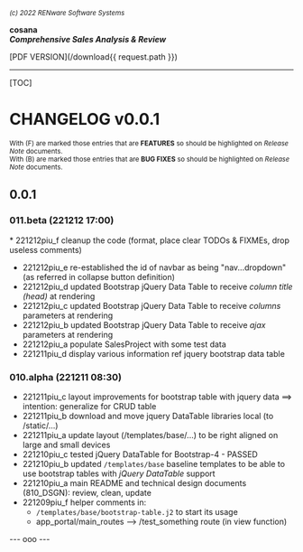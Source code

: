 <small>*(c) 2022 RENware Software Systems*</small>

**cosana**    
***Comprehensive Sales Analysis & Review***

[PDF VERSION](/download{{ request.path }})

***

[TOC]

# CHANGELOG v0.0.1

<small>With (F) are marked those entries that are **FEATURES** so should be highlighted on *Release Note* documents.</small>    
<small>With (B) are marked those entries that are **BUG FIXES** so should be highlighted on *Release Note* documents.</small>

## 0.0.1

### 011.beta (221212 17:00)

\* 221212piu_f cleanup the code (format, place clear TODOs & FIXMEs, drop useless comments)
* 221212piu_e re-established the id of navbar as being "nav...dropdown" (as referred in collapse button definition)
* 221212piu_d updated Bootstrap jQuery Data Table to receive *column title (head)* at rendering
* 221212piu_c updated Bootstrap jQuery Data Table to receive *columns* parameters at rendering
* 221212piu_b updated Bootstrap jQuery Data Table to receive *ajax* parameters at rendering
* 221212piu_a populate SalesProject with some test data
* 221211piu_d display various information ref jquery bootstrap data table

### 010.alpha (221211 08:30)

* 221211piu_c layout improvements for bootstrap table with jquery data ==> intention: generalize for CRUD table
* 221211piu_b download and move jquery DataTable libraries local (to /static/...)
* 221211piu_a update layout (/templates/base/...) to be right aligned on large and small devices
* 221210piu_c tested jQuery DataTable for Bootstrap-4 - PASSED
* 221210piu_b updated `/templates/base` baseline templates to be able to use bootstrap tables with _jQuery DataTable_ support
* 221210piu_a main README and technical design documents (810_DSGN): review, clean, update
* 221209piu_f helper comments in:
    * `/templates/base/bootstrap-table.j2` to start its usage
    * app_portal/main_routes --> /test_something route (in view function)




--- ooo ---
